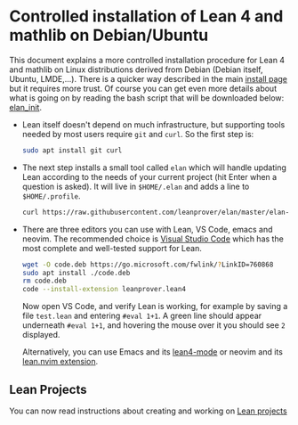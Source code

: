 # Controlled installation of Lean 4 and mathlib on Debian/Ubuntu

This document explains a more controlled installation procedure
for Lean 4 and mathlib on Linux distributions derived from Debian (Debian
itself, Ubuntu, LMDE,...). There is a quicker way described in the main
[install page](debian.html) but it requires more trust.
Of course you can get even more details about what is going on by
reading the bash script that will be downloaded below:
[elan_init](https://github.com/leanprover/elan/blob/master/elan-init.sh).

* Lean itself doesn't depend on much infrastructure, but supporting tools
  needed by most users require `git` and `curl`. So the first step is:
  ```bash
  sudo apt install git curl
  ```

* The next step installs a small tool called `elan` which will handle
  updating Lean according to the needs of your current project (hit Enter
  when a question is asked). It will live in `$HOME/.elan` and adds a
  line to `$HOME/.profile`.
  ```bash
  curl https://raw.githubusercontent.com/leanprover/elan/master/elan-init.sh -sSf | sh
  ```

* There are three editors you can use with Lean, VS Code, emacs and neovim. The
  recommended choice is [Visual Studio Code](https://code.visualstudio.com/) which has
  the most complete and well-tested support for Lean.
  ```bash
  wget -O code.deb https://go.microsoft.com/fwlink/?LinkID=760868
  sudo apt install ./code.deb
  rm code.deb
  code --install-extension leanprover.lean4
  ```

  Now open VS Code, and verify Lean is working, for example by saving a file `test.lean` and entering `#eval 1+1`.
   A green line should appear underneath `#eval 1+1`, and hovering the mouse over it you should see `2`
   displayed.

  Alternatively, you can use Emacs and its [lean4-mode](https://github.com/leanprover/lean4-mode) or
  neovim and its [lean.nvim extension](https://github.com/Julian/lean.nvim).

## Lean Projects

You can now read instructions about creating and working on [Lean projects](project.html)
